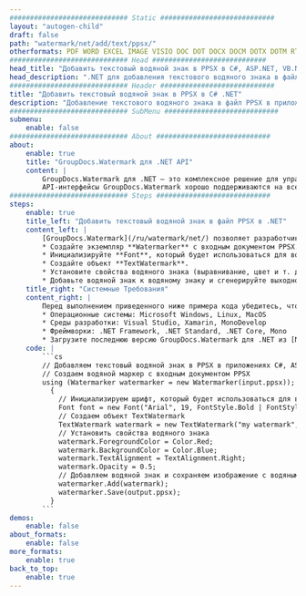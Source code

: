 ```yaml
---
############################# Static ############################
layout: "autogen-child"
draft: false
path: "watermark/net/add/text/ppsx/"
otherformats: PDF WORD EXCEL IMAGE VISIO DOC DOT DOCX DOCM DOTX DOTM RTF TXT XLSX XLSM XLTM XLT XLTX XLS XLSB XLAM SXC PPTX PPTM PPSM POTM POT POTX PPT PPS ODT BMP GIF JPEG JP2 PNG TIFF WEBP VSD VDX VSDX VSTX VSX VSSX VSDM VSSM VSTM VTX VDW VSS VST
############################# Head ############################
head_title: "Добавить текстовый водяной знак в PPSX в C#, ASP.NET, VB.NET"
head_description: ".NET для добавления текстового водяного знака в файл PPSX в приложениях C#, ASP.NET, VB.NET и .NET Core с использованием API-интерфейсов GroupDocs.Watermark для .NET."
############################# Header ############################
title: "Добавить текстовый водяной знак в PPSX в C# .NET"
description: "Добавление текстового водяного знака в файл PPSX в приложениях C#, ASP.NET, VB.NET и .NET Core. Управляйте размером водяного знака, типом шрифта, углом поворота и положением водяного знака на страницах документа, как вам может понадобиться."
############################# SubMenu ############################
submenu:
    enable: false
############################# About ############################
about:
    enable: true
    title: "GroupDocs.Watermark для .NET API"
    content: |
        GroupDocs.Watermark для .NET — это комплексное решение для управления водяными знаками для приложений .NET. Разработчики могут быстро выполнять такие операции с водяными знаками, как; добавлять, редактировать, искать и удалять различные типы водяных знаков в документах всех популярных форматов файлов. Он поддерживает работу с текстовыми и графическими водяными знаками в различных документах, включая PDF, Microsoft Word, Excel, PowerPoint, Visio, электронную почту и форматы изображений.
        API-интерфейсы GroupDocs.Watermark хорошо поддерживаются на всех основных операционных системах и платформах, включая .NET Framework, .NET Standard, .NET Core, Mono и Xamarin.
############################# Steps ############################
steps:
    enable: true
    title_left: "Добавить текстовый водяной знак в файл PPSX в .NET"
    content_left: |
        [GroupDocs.Watermark](/ru/watermark/net/) позволяет разработчикам .NET легко добавлять текстовые водяные знаки в свои приложения, выполняя несколько простых шагов.
        * Создайте экземпляр **Watermarker** с входным документом PPSX.
        * Инициализируйте **Font**, который будет использоваться для водяного знака.
        * Создайте объект **TextWatermark**.
        * Установите свойства водяного знака (выравнивание, цвет и т. д.).
        * Добавьте водяной знак к водяному знаку и сгенерируйте выходной документ.
    title_right: "Системные Требования"
    content_right: |
        Перед выполнением приведенного ниже примера кода убедитесь, что в вашей системе установлены следующие предварительные компоненты.
        * Операционные системы: Microsoft Windows, Linux, MacOS
        * Среды разработки: Visual Studio, Xamarin, MonoDevelop
        * Фреймворки: .NET Framework, .NET Standard, .NET Core, Mono
        * Загрузите последнюю версию GroupDocs.Watermark для .NET из [NuGet](https://www.nuget.org/packages/GroupDocs.Watermark).
    code: |
        ```cs
        // Добавляем текстовый водяной знак в PPSX в приложениях C#, ASP.NET, VB.NET и .NET Core
        // Создаем водяной маркер с входным документом PPSX
        using (Watermarker watermarker = new Watermarker(input.ppsx));
          {
            // Инициализируем шрифт, который будет использоваться для водяного знака
            Font font = new Font("Arial", 19, FontStyle.Bold | FontStyle.Italic);
            // Создаем объект TextWatermark
            TextWatermark watermark = new TextWatermark("my watermark", font);
            // Установить свойства водяного знака
            watermark.ForegroundColor = Color.Red;
            watermark.BackgroundColor = Color.Blue;
            watermark.TextAlignment = TextAlignment.Right;
            watermark.Opacity = 0.5;
            // Добавляем водяной знак и сохраняем изображение с водяным знаком
            watermarker.Add(watermark);
            watermarker.Save(output.ppsx);
          }
        ```        
demos:
    enable: false
about_formats:
    enable: false
more_formats:
    enable: true
back_to_top:
    enable: true
---
```

